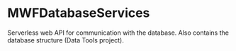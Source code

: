 # MWFDatabaseServices
Serverless web API for communication with the database. Also contains the database structure (Data Tools project).
